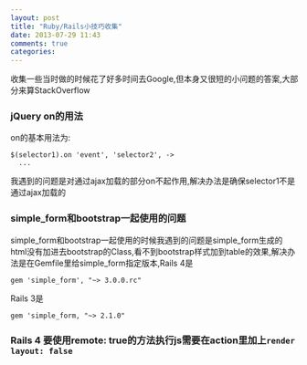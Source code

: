 ```yaml
---
layout: post
title: "Ruby/Rails小技巧收集"
date: 2013-07-29 11:43
comments: true
categories: 
---
```


收集一些当时做的时候花了好多时间去Google,但本身又很短的小问题的答案,大部分来算StackOverflow

### jQuery on的用法

on的基本用法为:

```
$(selector1).on 'event', 'selector2', ->
  ...
```

我遇到的问题是对通过ajax加载的部分on不起作用,解决办法是确保selector1不是通过ajax加载的

### simple_form和bootstrap一起使用的问题

simple_form和bootstrap一起使用的时候我遇到的问题是simple_form生成的html没有加进去bootstrap的Class,看不到bootstrap样式加到table的效果,解决办法是在Gemfile里给simple_form指定版本,Rails 4是

```
gem 'simple_form', "~> 3.0.0.rc"
```

Rails 3是

```
gem 'simple_form, "~> 2.1.0"
```

### Rails 4 要使用remote: true的方法执行js需要在action里加上`render layout: false`
